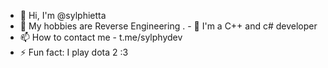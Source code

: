 -  👋 Hi, I'm @sylphietta
- 👀 My hobbies are Reverse Engineering
. -  🌱 I'm a C++ and c# developer
- 📫 How to contact me - t.me/sylphydev
- ⚡ Fun fact: I play dota 2 :3

<!--- s
ylphietta/sylphietta is a ✨ special ✨ repository because its `README.md` (this file) appears in your profile on GitHub.
You can click the Preview link to take a look at your changes.
--->
